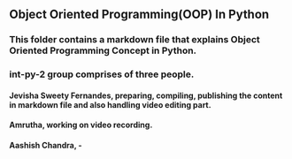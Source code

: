 ## Object Oriented Programming(OOP) In Python
### This folder contains a markdown file that explains Object Oriented Programming Concept in Python.
### int-py-2 group comprises of three people.
#### Jevisha Sweety Fernandes, preparing, compiling, publishing the content in markdown file and also handling video editing part.
#### Amrutha, working on video recording.
#### Aashish Chandra, -

```python

```
